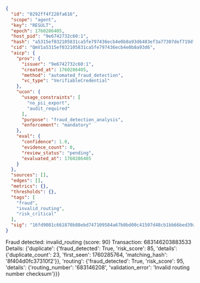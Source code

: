 ```json
{
  "id": "0292ff4f228fa616",
  "scope": "agent",
  "key": "RESULT",
  "epoch": 1760286405,
  "host_pid": "9e6742732c60:1",
  "hash": "a5315ef032105831ca5fe797436ecb4e0b8a93d6483ef3a77307def719dfae37",
  "cid": "QmV1a5315ef032105831ca5fe797436ecb4e0b8a93d6",
  "aicp": {
    "prov": {
      "issuer": "9e6742732c60:1",
      "created_at": 1760286405,
      "method": "automated_fraud_detection",
      "vc_type": "VerifiableCredential"
    },
    "ucon": {
      "usage_constraints": [
        "no_pii_export",
        "audit_required"
      ],
      "purpose": "fraud_detection_analysis",
      "enforcement": "mandatory"
    },
    "eval": {
      "confidence": 1.0,
      "evidence_count": 0,
      "review_status": "pending",
      "evaluated_at": 1760286405
    }
  },
  "sources": [],
  "edges": [],
  "metrics": {},
  "thresholds": {},
  "tags": [
    "fraud",
    "invalid_routing",
    "risk_critical"
  ],
  "sig": "16fd9081c661870b88ebd747109584a67b0bd00c41507d48cb1bb66bed39a5fe"
}
```

Fraud detected: invalid_routing (score: 90)
Transaction: 683146203883533
Details: {'duplicate': {'fraud_detected': True, 'risk_score': 85, 'details': {'duplicate_count': 23, 'first_seen': 1760285764, 'matching_hash': '8f404d0fc37310f2'}}, 'routing': {'fraud_detected': True, 'risk_score': 95, 'details': {'routing_number': '683146208', 'validation_error': 'Invalid routing number checksum'}}}